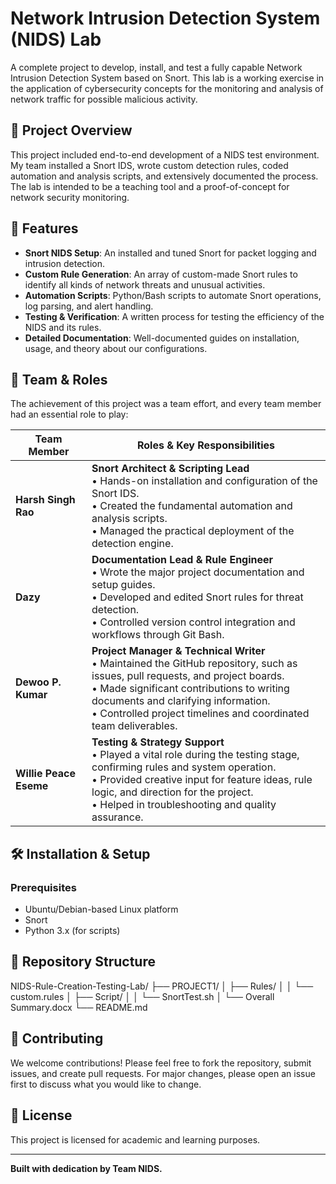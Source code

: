 # Network Intrusion Detection System (NIDS) Lab

A complete project to develop, install, and test a fully capable Network Intrusion Detection System based on Snort. This lab is a working exercise in the application of cybersecurity concepts for the monitoring and analysis of network traffic for possible malicious activity.

## 📖 Project Overview

This project included end-to-end development of a NIDS test environment. My team installed a Snort IDS, wrote custom detection rules, coded automation and analysis scripts, and extensively documented the process. The lab is intended to be a teaching tool and a proof-of-concept for network security monitoring.

## 🚀 Features

- **Snort NIDS Setup**: An installed and tuned Snort for packet logging and intrusion detection.
- **Custom Rule Generation**: An array of custom-made Snort rules to identify all kinds of network threats and unusual activities.
- **Automation Scripts**: Python/Bash scripts to automate Snort operations, log parsing, and alert handling.
- **Testing & Verification**: A written process for testing the efficiency of the NIDS and its rules.
- **Detailed Documentation**: Well-documented guides on installation, usage, and theory about our configurations.

## 👥 Team & Roles

The achievement of this project was a team effort, and every team member had an essential role to play:

| Team Member | Roles & Key Responsibilities |
|-------------|-----------------------------|
| **Harsh Singh Rao** | **Snort Architect & Scripting Lead** <br>• Hands-on installation and configuration of the Snort IDS.<br>• Created the fundamental automation and analysis scripts.<br>• Managed the practical deployment of the detection engine. |
| **Dazy** | **Documentation Lead & Rule Engineer** <br>• Wrote the major project documentation and setup guides.<br>• Developed and edited Snort rules for threat detection.<br>• Controlled version control integration and workflows through Git Bash. |
| **Dewoo P. Kumar** | **Project Manager & Technical Writer** <br>• Maintained the GitHub repository, such as issues, pull requests, and project boards.<br>• Made significant contributions to writing documents and clarifying information.<br>• Controlled project timelines and coordinated team deliverables. |
| **Willie Peace Eseme** | **Testing & Strategy Support** <br>• Played a vital role during the testing stage, confirming rules and system operation.<br>• Provided creative input for feature ideas, rule logic, and direction for the project.<br>• Helped in troubleshooting and quality assurance. |

## 🛠️ Installation & Setup

### Prerequisites
- Ubuntu/Debian-based Linux platform
- Snort
- Python 3.x (for scripts)

## 📁 Repository Structure
NIDS-Rule-Creation-Testing-Lab/
├── PROJECT1/
│ ├── Rules/
│ │ └── custom.rules
│ ├── Script/
│ │ └── SnortTest.sh
│ └── Overall Summary.docx
└── README.md

## 🤝 Contributing

We welcome contributions! Please feel free to fork the repository, submit issues, and create pull requests. For major changes, please open an issue first to discuss what you would like to change.

## 📄 License

This project is licensed for academic and learning purposes.

---

**Built with dedication by Team NIDS.**